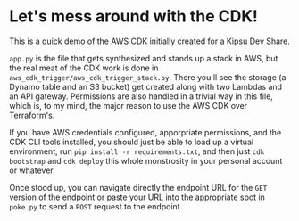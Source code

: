 
# Let's mess around with the CDK!

This is a quick demo of the AWS CDK initially created for a Kipsu Dev Share.

`app.py` is the file that gets synthesized and stands up a stack in AWS, but the real meat of the CDK work is done in `aws_cdk_trigger/aws_cdk_trigger_stack.py`. There you'll see the storage (a Dynamo table and an S3 bucket) get created along with two Lambdas and an API gateway. Permissions are also handled in a trivial way in this file, which is, to my mind, the major reason to use the AWS CDK over Terraform's. 

If you have AWS credentials configured, apporpriate permissions, and the CDK CLI tools installed, you should just be able to load up a virtual environment, run `pip install -r requirements.txt`, and then just `cdk bootstrap` and `cdk deploy` this whole monstrosity in your personal account or whatever.

Once stood up, you can navigate directly the endpoint URL for the `GET` version of the endpoint or paste your URL into the appropriate spot in `poke.py` to send a `POST` request to the endpoint.